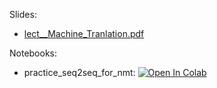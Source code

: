 Slides:

* [lect__Machine_Tranlation.pdf](https://github.com/girafe-ai/ml-course/blob/23f_msu_dl/week0_0x_machine_translation/lect__Machine_Tranlation.pdf)

Notebooks:

* practice_seq2seq_for_nmt: [![Open In Colab](https://colab.research.google.com/assets/colab-badge.svg)](https://colab.research.google.com/github/girafe-ai/ml-course/blob/23f_msu_dl/week0_0x_machine_translation/practice_seq2seq_for_nmt.ipynb)

